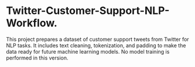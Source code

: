 # Twitter-Customer-Support-NLP-Workflow.
This project prepares a dataset of customer support tweets from Twitter for NLP tasks. It includes text cleaning, tokenization, and padding to make the data ready for future machine learning models. No model training is performed in this version.
